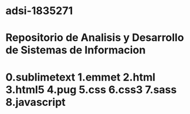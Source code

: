 # adsi-1835271
Repositorio de Analisis y Desarrollo de Sistemas de Informacion
===============================================================
0.sublimetext
1.emmet
2.html
3.html5
4.pug
5.css
6.css3
7.sass
8.javascript
===============================================================